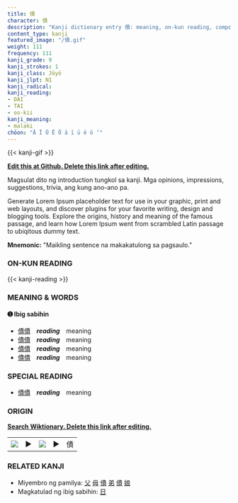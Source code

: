 ```yaml
---
title: 債
character: 債
description: "Kanji dictionary entry 債: meaning, on-kun reading, compounds, origin, related kanji"
content_type: kanji
featured_image: "/債.gif"
weight: 111
frequency: 111
kanji_grade: 9
kanji_strokes: 1
kanji_class: Jōyō
kanji_jlpt: N1
kanji_radical: 
kanji_reading: 
- DAI
- TAI
- oo-kii
kanji_meaning:
- malaki
chōon: "Ā Ī Ū Ē Ō ā ī ū ē ō ’"
---
```

[//]: # (Don't edit the line below. Kanji animated GIF code is automatically generated.)
{{< kanji-gif >}}

[//]: # (Edit below this line.)

**[Edit this at Github. Delete this link after editing.](https://github.com/tim0g/tim/tree/main/content/kanji/債/index.md)**

Magsulat dito ng introduction tungkol sa kanji. Mga opinions, impressions, suggestions, trivia, ang kung ano-ano pa.

Generate Lorem Ipsum placeholder text for use in your graphic, print and web layouts, and discover plugins for your favorite writing, design and blogging tools. Explore the origins, history and meaning of the famous passage, and learn how Lorem Ipsum went from scrambled Latin passage to ubiqitous dummy text.
 
**Mnemonic:** "Maikling sentence na makakatulong sa pagsaulo."

### ON-KUN READING

[//]: # (Don't edit the line below. ON-KUN READING code is automatically generated.)
{{< kanji-reading >}}

### MEANING & WORDS

#### ➊ **Ibig sabihin**
  - [債](../債)[債](../債)　***reading***　meaning
  - [債](../債)[債](../債)　***reading***　meaning
  - [債](../債)[債](../債)　***reading***　meaning
  - [債](../債)[債](../債)　***reading***　meaning

### SPECIAL READING
  - [債](../債)[債](../債)　***reading***　meaning

### ORIGIN

**[Search Wiktionary. Delete this link after editing.](https://wiktionary.org/wiki/債)**
<table class="kanji-table"><tr><td>
<img src="60px-債-bronze.svg.png">
</td><td>▶</td><td>
<img src="60px-債-oracle.svg.png">
</td><td>▶</td>
<td class="kanji-origin">債</td>
</tr></table>

### RELATED KANJI
- Miyembro ng pamilya: [父](../父) [母](../母) [債](../債) [弟](../弟) [債](../債) [娘](../娘)
- Magkatulad ng ibig sabihin: [日](../日)
